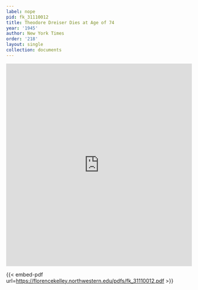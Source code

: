 ```yaml
---
label: nope
pid: fk_31110012
title: Theodore Dreiser Dies at Age of 74
year: '1945'
author: New York Times
order: '218'
layout: single
collection: documents
---
```

<iframe src="https://northwestern.app.box.com/embed/s/utjlulxlv00mbc3x0rf3mpoum3349pr1?sortColumn=date&view=list" width="100%" height="550" frameborder="0" allowfullscreen webkitallowfullscreen msallowfullscreen></iframe>


{{< embed-pdf url=https://florencekelley.northwestern.edu/pdfs/fk_31110012.pdf >}}